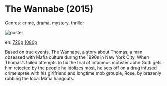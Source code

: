 # The Wannabe (2015)

Genres: crime, drama, mystery, thriller

![poster](http://image.tmdb.org/t/p/w500/wkMxehFqkjOHD7u4IZL6d0XH4yl.jpg)

en:
  [720p](magnet:?xt=urn:btih:3EC627E7D5F7E9D4C3821E450600E1924B4BDD6C&tr=udp://glotorrents.pw:6969/announce&tr=udp://tracker.opentrackr.org:1337/announce&tr=udp://torrent.gresille.org:80/announce&tr=udp://tracker.openbittorrent.com:80&tr=udp://tracker.coppersurfer.tk:6969&tr=udp://tracker.leechers-paradise.org:6969&tr=udp://p4p.arenabg.ch:1337&tr=udp://tracker.internetwarriors.net:1337)
  [1080p](magnet:?xt=urn:btih:8499C26762A9A89D2E131AD7C337B61E1F50D3E6&tr=udp://glotorrents.pw:6969/announce&tr=udp://tracker.opentrackr.org:1337/announce&tr=udp://torrent.gresille.org:80/announce&tr=udp://tracker.openbittorrent.com:80&tr=udp://tracker.coppersurfer.tk:6969&tr=udp://tracker.leechers-paradise.org:6969&tr=udp://p4p.arenabg.ch:1337&tr=udp://tracker.internetwarriors.net:1337)
  


Based on true events, The Wannabe, a story about Thomas, a man obsessed with Mafia culture during the 1990s in New York City.  When Thomas’s failed attempts to fix the trial of infamous mobster John Gotti gets him rejected by the people he idolizes most, he sets off on a drug infused crime spree with his girlfriend and longtime mob groupie, Rose, by brazenly robbing the local Mafia hangouts.